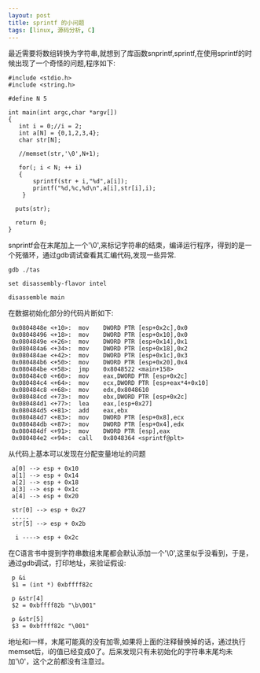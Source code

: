 ```yaml
---
layout: post
title: sprintf 的小问题
tags: [linux, 源码分析, C]
---
```


最近需要将数组转换为字符串,就想到了库函数snprintf,sprintf,在使用sprintf的时候出现了一个奇怪的问题,程序如下:

    #include <stdio.h>
    #include <string.h>

    #define N 5

    int main(int argc,char *argv[])
    {
       int i = 0;//i = 2;
       int a[N] = {0,1,2,3,4};
       char str[N];

       //memset(str,'\0',N+1);
    
       for(; i < N; ++ i)
       {
           sprintf(str + i,"%d",a[i]);
           printf("%d,%c,%d\n",a[i],str[i],i);
		}
    
      puts(str);
    
      return 0;
    }
	
snprintf会在末尾加上一个'\0',来标记字符串的结束，编译运行程序，得到的是一个死循环，通过gdb调试查看其汇编代码,发现一些异常.
   
    gdb ./tas
	
	set disassembly-flavor intel
	
	disassemble main

在数据初始化部分的代码片断如下:
 
     0x0804848e <+10>:	mov    DWORD PTR [esp+0x2c],0x0
     0x08048496 <+18>:	mov    DWORD PTR [esp+0x10],0x0
     0x0804849e <+26>:	mov    DWORD PTR [esp+0x14],0x1
	 0x080484a6 <+34>:	mov    DWORD PTR [esp+0x18],0x2
	 0x080484ae <+42>:	mov    DWORD PTR [esp+0x1c],0x3
	 0x080484b6 <+50>:	mov    DWORD PTR [esp+0x20],0x4
	 0x080484be <+58>:	jmp    0x8048522 <main+158>
	 0x080484c0 <+60>:	mov    eax,DWORD PTR [esp+0x2c]
	 0x080484c4 <+64>:	mov    ecx,DWORD PTR [esp+eax*4+0x10]
	 0x080484c8 <+68>:	mov    edx,0x8048610
	 0x080484cd <+73>:	mov    ebx,DWORD PTR [esp+0x2c]
	 0x080484d1 <+77>:	lea    eax,[esp+0x27]
	 0x080484d5 <+81>:	add    eax,ebx
	 0x080484d7 <+83>:	mov    DWORD PTR [esp+0x8],ecx
	 0x080484db <+87>:	mov    DWORD PTR [esp+0x4],edx
	 0x080484df <+91>:	mov    DWORD PTR [esp],eax
	 0x080484e2 <+94>:	call   0x8048364 <sprintf@plt>
	
从代码上基本可以发现在分配变量地址的问题
   
     a[0] --> esp + 0x10
	 a[1] --> esp + 0x14
	 a[2] --> esp + 0x18
	 a[3] --> esp + 0x1c
	 a[4] --> esp + 0x20
	 
	 str[0] --> esp + 0x27
	 .....
	 str[5] --> esp + 0x2b
	  
	  i ----> esp + 0x2c

在C语言书中提到字符串数组末尾都会默认添加一个'\0',这里似乎没看到，于是，通过gdb调试，打印地址，来验证假设:

     p &i
	 $1 = (int *) 0xbffff82c
	 
	 p &str[4]
	 $2 = 0xbffff82b "\b\001"
	 
	 p &str[5]
	 $3 = 0xbffff82c "\001"

地址和i一样，末尾可能真的没有加零,如果将上面的注释替换掉的话，通过执行memset后，i的值已经变成0了。后来发现只有未初始化的字符串末尾均未加'\0'，这个之前都没有注意过。
